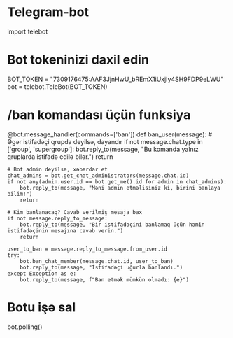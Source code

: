 # Telegram-bot
import telebot

# Bot tokeninizi daxil edin
BOT_TOKEN = "7309176475:AAF3JjnHwU_bREmX1iUxjIy4SH9FDP9eLWU"
bot = telebot.TeleBot(BOT_TOKEN)

# /ban komandası üçün funksiya
@bot.message_handler(commands=['ban'])
def ban_user(message):
    # Əgər istifadəçi qrupda deyilsə, dayandır
    if not message.chat.type in ['group', 'supergroup']:
        bot.reply_to(message, "Bu komanda yalnız qruplarda istifadə edilə bilər.")
        return

    # Bot admin deyilsə, xəbərdar et
    chat_admins = bot.get_chat_administrators(message.chat.id)
    if not any(admin.user.id == bot.get_me().id for admin in chat_admins):
        bot.reply_to(message, "Məni admin etməlisiniz ki, birini banlaya bilim!")
        return

    # Kim banlanacaq? Cavab verilmiş mesaja bax
    if not message.reply_to_message:
        bot.reply_to(message, "Bir istifadəçini banlamaq üçün həmin istifadəçinin mesajına cavab verin.")
        return

    user_to_ban = message.reply_to_message.from_user.id
    try:
        bot.ban_chat_member(message.chat.id, user_to_ban)
        bot.reply_to(message, "İstifadəçi uğurla banlandı.")
    except Exception as e:
        bot.reply_to(message, f"Ban etmək mümkün olmadı: {e}")

# Botu işə sal
bot.polling()
